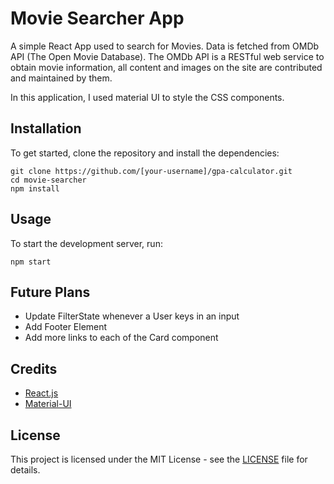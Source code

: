 # Movie Searcher App
A simple React App used to search for Movies. Data is fetched from OMDb API (The Open Movie Database). The OMDb API is a RESTful web service to obtain movie information, all content and images on the site are contributed and maintained by them.

In this application, I used material UI to style the CSS components. 

## Installation
To get started, clone the repository and install the dependencies:

```
git clone https://github.com/[your-username]/gpa-calculator.git
cd movie-searcher
npm install
```
## Usage

To start the development server, run:
```
npm start
```

## Future Plans
- Update FilterState whenever a User keys in an input
- Add Footer Element
- Add more links to each of the Card component

## Credits
- [React.js](https://reactjs.org/)
- [Material-UI](https://material-ui.com/)

## License

This project is licensed under the MIT License - see the [LICENSE](LICENSE) file for details.



